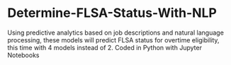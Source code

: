 # Determine-FLSA-Status-With-NLP
Using predictive analytics based on job descriptions and natural language processing, these models will predict FLSA status for overtime eligibility, this time with 4 models instead of 2. Coded in Python with Jupyter Notebooks
